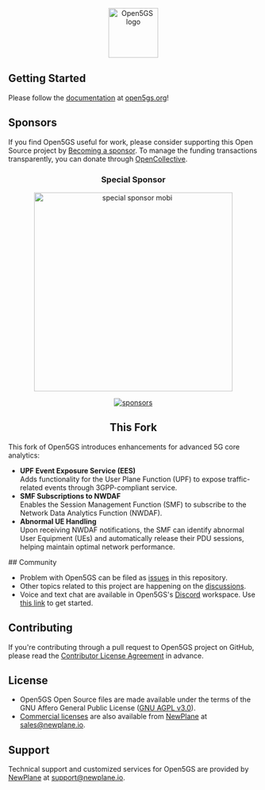 <p align="center"><a href="https://open5gs.org" target="_blank" rel="noopener noreferrer"><img width="100" src="https://open5gs.org/assets/img/open5gs-logo-only.png" alt="Open5GS logo"></a></p>

## Getting Started

Please follow the [documentation](https://open5gs.org/open5gs/docs/) at [open5gs.org](https://open5gs.org/)!

## Sponsors

If you find Open5GS useful for work, please consider supporting this Open Source project by [Becoming a sponsor](https://github.com/sponsors/acetcom). To manage the funding transactions transparently, you can donate through [OpenCollective](https://opencollective.com/open5gs).

<p align="center">
  <h3 align="center">Special Sponsor</h3>
</p>

<p align="center">
  <a target="_blank" href="https://mobi.com">
  <img alt="special sponsor mobi" src="https://open5gs.org/assets/img/mobi-open5GS.png" width="400">
  </a>
</p>

<p align="center">
  <a target="_blank" href="https://open5gs.org/#sponsors">
      <img alt="sponsors" src="https://open5gs.org/assets/img/sponsors.svg">
  </a>
</p>
<p align="center">
  <h2 align="center">This Fork</h2>
</p>
<p>
  This fork of Open5GS introduces enhancements for advanced 5G core analytics:
</p>
<ul>
  <li><strong>UPF Event Exposure Service (EES)</strong><br>
    Adds functionality for the User Plane Function (UPF) to expose traffic-related events through 3GPP-compliant service.
  </li>
  <li>
    <strong> SMF Subscriptions to NWDAF </strong><br>
    Enables the Session Management Function (SMF) to subscribe to the Network Data Analytics Function (NWDAF).
  </li>
  <li>
    <strong> Abnormal UE Handling </strong><br>
     Upon receiving NWDAF notifications, the SMF can identify abnormal User Equipment (UEs) and automatically release their PDU sessions, helping maintain optimal network performance.
  </li>
</ul>  
## Community

- Problem with Open5GS can be filed as [issues](https://github.com/open5gs/open5gs/issues) in this repository.
- Other topics related to this project are happening on the [discussions](https://github.com/open5gs/open5gs/discussions).
- Voice and text chat are available in Open5GS's [Discord](https://discordapp.com/) workspace. Use [this link](https://discord.gg/GreNkuc) to get started.

## Contributing

If you're contributing through a pull request to Open5GS project on GitHub, please read the [Contributor License Agreement](https://open5gs.org/open5gs/cla/) in advance.

## License

- Open5GS Open Source files are made available under the terms of the GNU Affero General Public License ([GNU AGPL v3.0](https://www.gnu.org/licenses/agpl-3.0.html)).
- [Commercial licenses](https://open5gs.org/open5gs/support/) are also available from [NewPlane](https://newplane.io/) at [sales@newplane.io](mailto:sales@newplane.io).

## Support

Technical support and customized services for Open5GS are provided by [NewPlane](https://newplane.io/) at [support@newplane.io](mailto:support@newplane.io).
